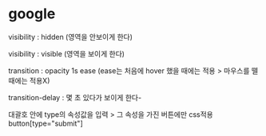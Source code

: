 # google

visibility : hidden (영역을 안보이게 한다)

visibility : visible (영역을 보이게 한다)

transition : opacity 1s ease (ease는 처음에 hover 했을 때에는 적용 > 마우스를 뗄 때에는 적용X)

transition-delay : 몇 초 있다가 보이게 한다-

대괄호 안에 type의 속성값을 입력 > 그 속성을 가진 버튼에만 css적용
button[type="submit"]
